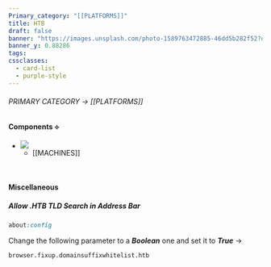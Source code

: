 ```yaml
---
Primary_category: "[[PLATFORMS]]"
title: HTB
draft: false
banner: "https://images.unsplash.com/photo-1589763472885-46dd5b282f52?q=80&w=1748&auto=format&fit=crop&ixlib=rb-4.0.3&ixid=M3wxMjA3fDB8MHxwaG90by1wYWdlfHx8fGVufDB8fHx8fA%3D%3D"
banner_y: 0.88286
tags: 
cssclasses:
  - card-list
  - purple-style
---
```


###### PRIMARY CATEGORY → [[PLATFORMS]]

#### Components ⟡

- ![](https://img.freepik.com/premium-photo/robot-with-hoodie-that-says-i-m-robot_937795-752.jpg)
	- [[MACHINES]]

<br>

#### Miscellaneous

##### Allow .HTB TLD Search in Address Bar

```ruby title="Firefox Address Bar"
about:config
```

Change the following parameter to a ***Boolean*** one and set it to ***True*** →

```bash
browser.fixup.domainsuffixwhitelist.htb
```
